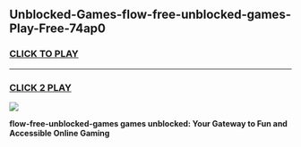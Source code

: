 
## Unblocked-Games-flow-free-unblocked-games-Play-Free-74ap0
<h3>
<a href="https://premium76.site?title=flow-free-unblocked-games&ref=21A">CLICK TO PLAY</a></h3>
<hr>

<h3>
<a href="https://premium76.site?title=flow-free-unblocked-games&ref=21A">CLICK 2 PLAY</a>
  
</h3>

<a href="https://premium76.site?title=flow-free-unblocked-games&ref=21A"><img src="https://clearcache.store/games.png"></a>


**flow-free-unblocked-games games unblocked: Your Gateway to Fun and Accessible Online Gaming**
